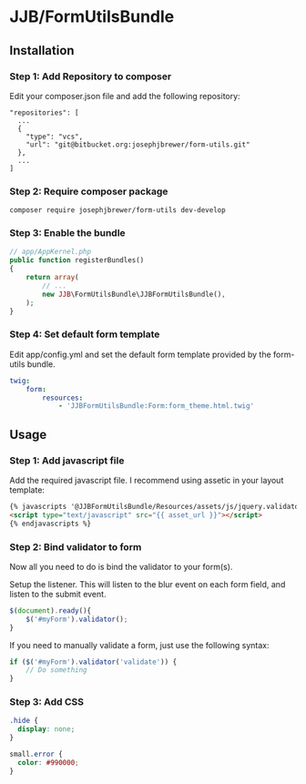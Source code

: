 # JJB/FormUtilsBundle #


Installation
------------

### Step 1: Add Repository to composer

Edit your composer.json file and add the following repository:

```
"repositories": [
  ...
  {
    "type": "vcs",
    "url": "git@bitbucket.org:josephjbrewer/form-utils.git"
  },
  ...
]
```

### Step 2: Require composer package

```
composer require josephjbrewer/form-utils dev-develop
```

### Step 3: Enable the bundle

```php
// app/AppKernel.php
public function registerBundles()
{
    return array(
        // ...
        new JJB\FormUtilsBundle\JJBFormUtilsBundle(),
    );
}
```

### Step 4: Set default form template

Edit app/config.yml and set the default form template provided by the form-utils bundle.

```yaml
twig:
    form:
        resources:
            - 'JJBFormUtilsBundle:Form:form_theme.html.twig'
```


Usage
-----

### Step 1: Add javascript file

Add the required javascript file. I recommend using assetic in your layout template:

```html
{% javascripts '@JJBFormUtilsBundle/Resources/assets/js/jquery.validator.js' %}
<script type="text/javascript" src="{{ asset_url }}"></script>
{% endjavascripts %}
```

### Step 2: Bind validator to form
Now all you need to do is bind the validator to your form(s).

Setup the listener. This will listen to the blur event on each form field, and listen to the submit event.
```js
$(document).ready(){
    $('#myForm').validator();
}
```

If you need to manually validate a form, just use the following syntax:

```js
if ($('#myForm').validator('validate')) {
    // Do something
}
```

### Step 3: Add CSS

```css
.hide {
  display: none;
}

small.error {
  color: #990000;
}
```